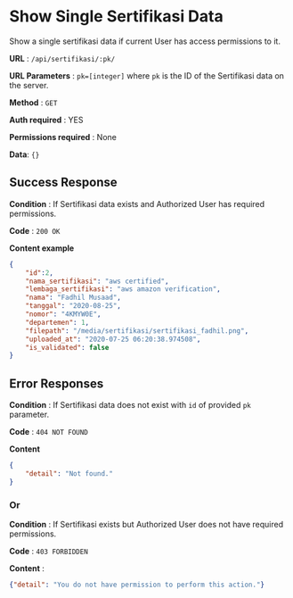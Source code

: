 # Show Single Sertifikasi Data

Show a single sertifikasi data if current User has access permissions to it.

**URL** : `/api/sertifikasi/:pk/`

**URL Parameters** : `pk=[integer]` where `pk` is the ID of the Sertifikasi data on the
server.

**Method** : `GET`

**Auth required** : YES

**Permissions required** : None

**Data**: `{}`

## Success Response

**Condition** : If Sertifikasi data exists and Authorized User has required permissions.

**Code** : `200 OK`

**Content example**

```json
{
    "id":2,
    "nama_sertifikasi": "aws certified",
    "lembaga_sertifikasi": "aws amazon verification",
    "nama": "Fadhil Musaad",
    "tanggal": "2020-08-25",
    "nomor": "4KMYW0E",
    "departemen": 1,
    "filepath": "/media/sertifikasi/sertifikasi_fadhil.png",
    "uploaded_at": "2020-07-25 06:20:38.974508",
    "is_validated": false
}
```

## Error Responses

**Condition** : If Sertifikasi data does not exist with `id` of provided `pk` parameter.

**Code** : `404 NOT FOUND`

**Content** 
```json
{
    "detail": "Not found."
}
```

### Or

**Condition** : If Sertifikasi exists but Authorized User does not have required permissions.

**Code** : `403 FORBIDDEN`

**Content** :

```json
{"detail": "You do not have permission to perform this action."}
```